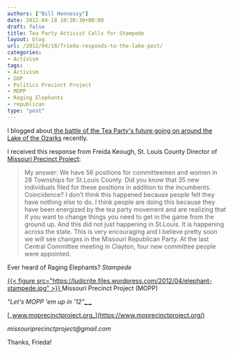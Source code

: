 ```yaml
---
authors: ["Bill Hennessy"]
date: 2012-04-18 10:30:30+00:00
draft: false
title: Tea Party Activist Calls for Stampede
layout: blog
url: /2012/04/18/frieda-responds-to-the-lake-post/
categories:
- Activism
tags:
- Activism
- GOP
- Politics Precinct Project
- MOPP
- Raging Elephants
- republican
type: "post"
---
```


I blogged about[ the battle of the Tea Party's future going on around the Lake of the Ozarks](https://hennessysview.com/2012/04/15/down-at-the-lake-they-want-to-know-is-the-tea-party-dead/) recently.

I received this response from Freida Keough, St. Louis County Director of[ Missouri Precinct Project](https://www.moprecinctproject.org/):


> My answer: We have 56 positions for committeemen and women in 28 Townships for St.Louis County. Did you know that 35 new individuals filed for these positions in addition to the incumbents. Coincidence? I don't think this happened because people felt they have nothing else to do. I think people are doing this because they have been energized by the tea party movement and are realizing that if you want to change things you need to get in the game from the ground up. And this did not just happening in St.Louis. It is happening across the state. This is very encouraging and I believe pretty soon we will see changes in the Missouri Republican Party. At the last Central Committee meeting in Clayton, four new committee people were appointed.

Ever heard of Raging Elephants? _Stampede_

[{{< figure src="https://ludicrite.files.wordpress.com/2012/04/elephant-stampede.jpg" >}}
](https://ludicrite.files.wordpress.com/2012/04/elephant-stampede.jpg)Missouri Precinct Project (MOPP)

_"Let's MOPP 'em up in '12"_[_
_](https://www.moprecinctproject.org/)

[_www.moprecinctproject.org_](https://www.moprecinctproject.org/)

_missouriprecinctproject@gmail.com_


Thanks, Frieda!
